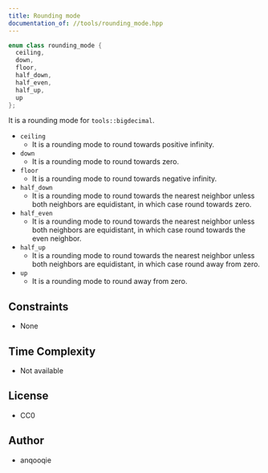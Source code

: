 ```yaml
---
title: Rounding mode
documentation_of: //tools/rounding_mode.hpp
---
```


```cpp
enum class rounding_mode {
  ceiling,
  down,
  floor,
  half_down,
  half_even,
  half_up,
  up
};
```

It is a rounding mode for `tools::bigdecimal`.

- `ceiling`
    - It is a rounding mode to round towards positive infinity.
- `down`
    - It is a rounding mode to round towards zero.
- `floor`
    - It is a rounding mode to round towards negative infinity.
- `half_down`
    - It is a rounding mode to round towards the nearest neighbor unless both neighbors are equidistant, in which case round towards zero.
- `half_even`
    - It is a rounding mode to round towards the nearest neighbor unless both neighbors are equidistant, in which case round towards the even neighbor.
- `half_up`
    - It is a rounding mode to round towards the nearest neighbor unless both neighbors are equidistant, in which case round away from zero.
- `up`
    - It is a rounding mode to round away from zero.

## Constraints
- None

## Time Complexity
- Not available

## License
- CC0

## Author
- anqooqie
